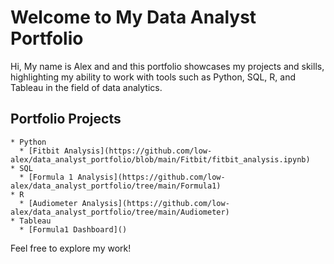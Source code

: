 # Welcome to My Data Analyst Portfolio

Hi, My name is Alex and and this portfolio showcases my projects and skills, highlighting my ability to work with tools such as Python, SQL, R, and Tableau in the field of data analytics.

## Portfolio Projects
    * Python
      * [Fitbit Analysis](https://github.com/low-alex/data_analyst_portfolio/blob/main/Fitbit/fitbit_analysis.ipynb)
    * SQL
      * [Formula 1 Analysis](https://github.com/low-alex/data_analyst_portfolio/tree/main/Formula1)
    * R
      * [Audiometer Analysis](https://github.com/low-alex/data_analyst_portfolio/tree/main/Audiometer)
    * Tableau
      * [Formula1 Dashboard]()

Feel free to explore my work!
